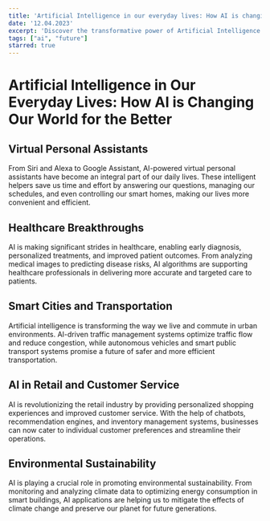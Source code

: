 ```yaml
---
title: 'Artificial Intelligence in our everyday lives: How AI is changing our world for the better'
date: '12.04.2023'
excerpt: 'Discover the transformative power of Artificial Intelligence as it seamlessly integrates into our daily routines. From virtual personal assistants to breakthroughs in healthcare, this post explores the positive impacts of AI...'
tags: ["ai", "future"]
starred: true
---
```


# Artificial Intelligence in Our Everyday Lives: How AI is Changing Our World for the Better

## Virtual Personal Assistants
From Siri and Alexa to Google Assistant, AI-powered virtual personal assistants have become an integral part of our daily lives. These intelligent helpers save us time and effort by answering our questions, managing our schedules, and even controlling our smart homes, making our lives more convenient and efficient.

## Healthcare Breakthroughs
AI is making significant strides in healthcare, enabling early diagnosis, personalized treatments, and improved patient outcomes. From analyzing medical images to predicting disease risks, AI algorithms are supporting healthcare professionals in delivering more accurate and targeted care to patients.

## Smart Cities and Transportation
Artificial intelligence is transforming the way we live and commute in urban environments. AI-driven traffic management systems optimize traffic flow and reduce congestion, while autonomous vehicles and smart public transport systems promise a future of safer and more efficient transportation.

## AI in Retail and Customer Service
AI is revolutionizing the retail industry by providing personalized shopping experiences and improved customer service. With the help of chatbots, recommendation engines, and inventory management systems, businesses can now cater to individual customer preferences and streamline their operations.

## Environmental Sustainability
AI is playing a crucial role in promoting environmental sustainability. From monitoring and analyzing climate data to optimizing energy consumption in smart buildings, AI applications are helping us to mitigate the effects of climate change and preserve our planet for future generations.